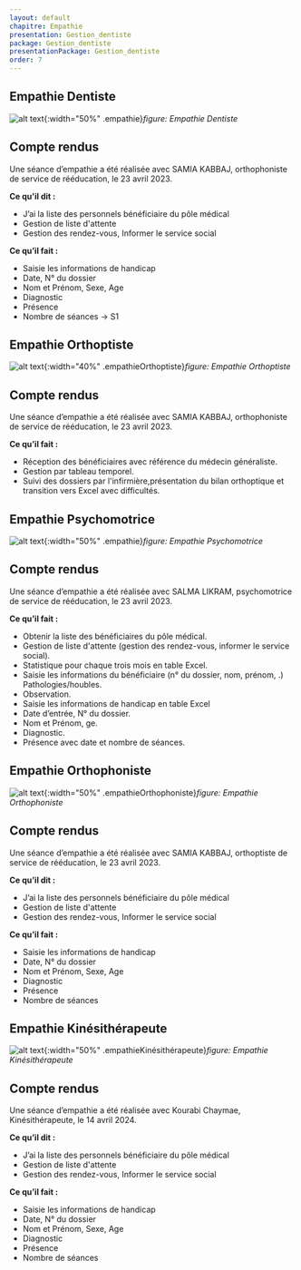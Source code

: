 ```yaml
---
layout: default
chapitre: Empathie
presentation: Gestion_dentiste
package: Gestion_dentiste
presentationPackage: Gestion_dentiste
order: 7
---
```


## Empathie Dentiste

![alt text](/app/Gestion_dentiste/images/empathie.svg){:width="50%" .empathie}*figure: Empathie Dentiste*


<!-- note -->

## Compte rendus

Une séance d’empathie a été réalisée avec SAMIA KABBAJ, orthophoniste de service de rééducation, le 23 avril 2023.

**Ce qu'il dit :**

- J’ai la liste des personnels bénéficiaire du pôle médical
- Gestion de liste d'attente 
- Gestion des rendez-vous, Informer le service social

**Ce qu’il fait :**
- Saisie les informations de handicap
- Date, N° du dossier
- Nom et Prénom, Sexe, Age
- Diagnostic
- Présence
- Nombre de séances → S1

<!-- new slide -->

## Empathie Orthoptiste

![alt text](/app/Gestion_dentiste/images/empathieOrthoptiste.svg){:width="40%" .empathieOrthoptiste}*figure: Empathie Orthoptiste*


<!-- note -->

## Compte rendus

Une séance d’empathie a été réalisée avec SAMIA KABBAJ, orthophoniste de service de rééducation, le 23 avril 2023.

**Ce qu’il fait :**

- Réception des bénéficiaires avec référence du médecin généraliste.
- Gestion par tableau temporel.
- Suivi des dossiers par l'infirmière,présentation du bilan orthoptique et transition vers Excel avec difficultés.

<!-- new slide -->

## Empathie Psychomotrice

![alt text](/app/Gestion_dentiste/images/empathiePsychomotrice.svg){:width="50%" .empathie}*figure: Empathie Psychomotrice*


<!-- note -->

## Compte rendus

Une séance d’empathie a été réalisée avec SALMA LIKRAM, psychomotrice de service de rééducation, le 23 avril 2023.

**Ce qu’il fait :**

- Obtenir la liste des bénéficiaires du pôle médical.
- Gestion de liste d'attente (gestion des rendez-vous, informer le service social).
- Statistique pour chaque trois mois en table Excel.
- Saisie les informations du bénéficiaire (n° du dossier, nom, prénom, .) Pathologies/houbles.
- Observation.
- Saisie les informations de handicap en table Excel
- Date d’entrée, N° du dossier.
- Nom et Prénom,  ge.
- Diagnostic.
- Présence avec date et nombre de séances.



<!-- new slide -->

## Empathie Orthophoniste

![alt text](/app/Gestion_dentiste/images/empathieOrthophoniste.svg){:width="50%" .empathieOrthophoniste}*figure: Empathie Orthophoniste*


<!-- note -->

## Compte rendus

Une séance d’empathie a été réalisée avec SAMIA KABBAJ, orthoptiste de service de rééducation, le 23 avril 2023.

**Ce qu’il dit :**

- J’ai la liste des personnels bénéficiaire du pôle médical
- Gestion de liste d'attente 
- Gestion des rendez-vous, Informer le service social

**Ce qu’il fait :**

- Saisie les informations de handicap
- Date, N° du dossier
- Nom et Prénom, Sexe, Age
- Diagnostic
- Présence
- Nombre de séances


<!-- new slide -->

## Empathie Kinésithérapeute

![alt text](/app/Gestion_dentiste/images/empathieKinésithérapeute.svg){:width="50%" .empathieKinésithérapeute}*figure: Empathie Kinésithérapeute*


<!-- note -->

## Compte rendus

Une séance d’empathie a été réalisée avec Kourabi Chaymae, Kinésithérapeute, le 14 avril 2024.

**Ce qu’il dit :**

- J’ai la liste des personnels bénéficiaire du pôle médical
- Gestion de liste d'attente 
- Gestion des rendez-vous, Informer le service social

**Ce qu’il fait :**

- Saisie les informations de handicap
- Date, N° du dossier
- Nom et Prénom, Sexe, Age
- Diagnostic
- Présence
- Nombre de séances


